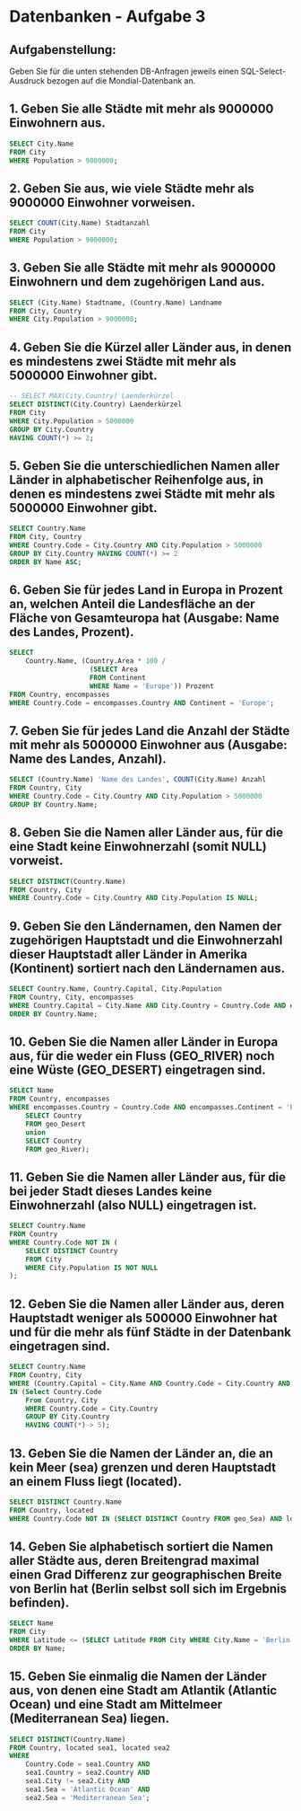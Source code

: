 # Datenbanken - Aufgabe 3

## Aufgabenstellung:
Geben Sie für die unten stehenden DB-Anfragen jeweils einen SQL-Select-Ausdruck bezogen auf die Mondial-Datenbank an.


## 1. Geben Sie alle Städte mit mehr als 9000000 Einwohnern aus.
```sql
SELECT City.Name 
FROM City
WHERE Population > 9000000;
```


## 2. Geben Sie aus, wie viele Städte mehr als 9000000 Einwohner vorweisen.
```sql
SELECT COUNT(City.Name) Stadtanzahl
FROM City
WHERE Population > 9000000;
```


## 3. Geben Sie alle Städte mit mehr als 9000000 Einwohnern und dem zugehörigen Land aus.
```sql
SELECT (City.Name) Stadtname, (Country.Name) Landname
FROM City, Country
WHERE City.Population > 9000000;
```


## 4. Geben Sie die Kürzel aller Länder aus, in denen es mindestens zwei Städte mit mehr als 5000000 Einwohner gibt.
```sql
-- SELECT MAX(City.Country) Laenderkürzel
SELECT DISTINCT(City.Country) Laenderkürzel
FROM City
WHERE City.Population > 5000000
GROUP BY City.Country
HAVING COUNT(*) >= 2;
```


## 5. Geben Sie die unterschiedlichen Namen aller Länder in alphabetischer Reihenfolge aus, in denen es mindestens zwei Städte mit mehr als 5000000 Einwohner gibt.
```sql
SELECT Country.Name
FROM City, Country
WHERE Country.Code = City.Country AND City.Population > 5000000
GROUP BY City.Country HAVING COUNT(*) >= 2
ORDER BY Name ASC;
```


## 6. Geben Sie für jedes Land in Europa in Prozent an, welchen Anteil die Landesfläche an der Fläche von Gesamteuropa hat (Ausgabe: Name des Landes, Prozent).
```sql
SELECT 
    Country.Name, (Country.Area * 100 / 
                    (SELECT Area    
                    FROM Continent 
                    WHERE Name = 'Europe')) Prozent 
FROM Country, encompasses 
WHERE Country.Code = encompasses.Country AND Continent = 'Europe';
```


## 7. Geben Sie für jedes Land die Anzahl der Städte mit mehr als 5000000 Einwohner aus (Ausgabe: Name des Landes, Anzahl).
```sql
SELECT (Country.Name) 'Name des Landes', COUNT(City.Name) Anzahl
FROM Country, City 
WHERE Country.Code = City.Country AND City.Population > 5000000 
GROUP BY Country.Name;
```


## 8. Geben Sie die Namen aller Länder aus, für die eine Stadt keine Einwohnerzahl (somit NULL) vorweist.
```sql
SELECT DISTINCT(Country.Name) 
FROM Country, City 
WHERE Country.Code = City.Country AND City.Population IS NULL;
```


## 9. Geben Sie den Ländernamen, den Namen der zugehörigen Hauptstadt und die Einwohnerzahl dieser Hauptstadt aller Länder in Amerika (Kontinent) sortiert nach den Ländernamen aus.
```sql
SELECT Country.Name, Country.Capital, City.Population
FROM Country, City, encompasses
WHERE Country.Capital = City.Name AND City.Country = Country.Code AND encompasses.Country = Country.Code AND encompasses.Continent = 'America'
ORDER BY Country.Name;
```


## 10. Geben Sie die Namen aller Länder in Europa aus, für die weder ein Fluss (GEO_RIVER) noch eine Wüste (GEO_DESERT) eingetragen sind.
```sql
SELECT Name 
FROM Country, encompasses
WHERE encompasses.Country = Country.Code AND encompasses.Continent = 'Europe' AND Country.Code NOT IN (
	SELECT Country 
    FROM geo_Desert
	union
	SELECT Country 
    FROM geo_River);
```


## 11. Geben Sie die Namen aller Länder aus, für die bei jeder Stadt dieses Landes keine Einwohnerzahl (also NULL) eingetragen ist.
```sql
SELECT Country.Name
FROM Country 
WHERE Country.Code NOT IN (
	SELECT DISTINCT Country 
    FROM City 
    WHERE City.Population IS NOT NULL
);
```


## 12. Geben Sie die Namen aller Länder aus, deren Hauptstadt weniger als 500000 Einwohner hat und für die mehr als fünf Städte in der Datenbank eingetragen sind.
```sql
SELECT Country.Name
FROM Country, City 
WHERE (Country.Capital = City.Name AND Country.Code = City.Country AND City.Population < 500000) AND Country.Code 
IN (Select Country.Code 
    From Country, City 
    WHERE Country.Code = City.Country 
    GROUP BY City.Country 
    HAVING COUNT(*) > 5);
```


## 13. Geben Sie die Namen der Länder an, die an kein Meer (sea) grenzen und deren Hauptstadt an einem Fluss liegt (located).
```sql
SELECT DISTINCT Country.Name 
FROM Country, located
WHERE Country.Code NOT IN (SELECT DISTINCT Country FROM geo_Sea) AND located.City = Country.Capital AND located.River IS NOT NULL;
```


## 14. Geben Sie alphabetisch sortiert die Namen aller Städte aus, deren Breitengrad maximal einen Grad Differenz zur geographischen Breite von Berlin hat (Berlin selbst soll sich im Ergebnis befinden).
```sql
SELECT Name 
FROM City
WHERE Latitude <= (SELECT Latitude FROM City WHERE City.Name = 'Berlin') + 1 AND Latitude >= (SELECT Latitude FROM City WHERE City.Name = 'Berlin') - 1
ORDER BY Name;
```


## 15. Geben Sie einmalig die Namen der Länder aus, von denen eine Stadt am Atlantik (Atlantic Ocean) und eine Stadt am Mittelmeer (Mediterranean Sea) liegen.
```sql
SELECT DISTINCT(Country.Name)
FROM Country, located sea1, located sea2 
WHERE
	Country.Code = sea1.Country AND
	sea1.Country = sea2.Country AND 
	sea1.City != sea2.City AND 
	sea1.Sea = 'Atlantic Ocean' AND 
	sea2.Sea = 'Mediterranean Sea';
```
